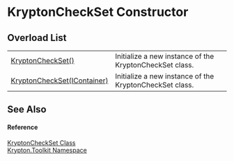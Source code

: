 # KryptonCheckSet Constructor


## Overload List
<table>
<tr>
<td><a href="f3f3aa9f-abdc-3f95-f3d4-3893572f2706.md">KryptonCheckSet()</a></td>
<td>Initialize a new instance of the KryptonCheckSet class.</td></tr>
<tr>
<td><a href="b7678a3b-c1d5-5284-4e64-257f11f9560d.md">KryptonCheckSet(IContainer)</a></td>
<td>Initialize a new instance of the KryptonCheckSet class.</td></tr>
</table>

## See Also


#### Reference
<a href="33b6d7b5-2bd5-556a-6424-4f441188708e.md">KryptonCheckSet Class</a>  
<a href="79d2eac2-21f4-54ff-7552-b20c33c30600.md">Krypton.Toolkit Namespace</a>  
